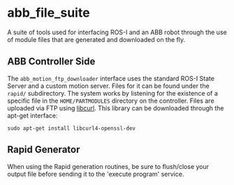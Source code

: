 # abb_file_suite
A suite of tools used for interfacing ROS-I and an ABB robot through the use of module files that are generated and downloaded on the fly.

## ABB Controller Side
The `abb_motion_ftp_downloader` interface uses the standard ROS-I State Server and a custom motion server. Files for it can be found under the `rapid/` subdirectory. The system works by listening for the existence of a specific file in the `HOME/PARTMODULES` directory on the controller. Files are uploaded via FTP using [libcurl](http://curl.haxx.se/libcurl/). This library can be downloaded through the apt-get interface:

```
sudo apt-get install libcurl4-openssl-dev
```

## Rapid Generator
When using the Rapid generation routines, be sure to flush/close your output file before sending it to the 'execute program' service. 

